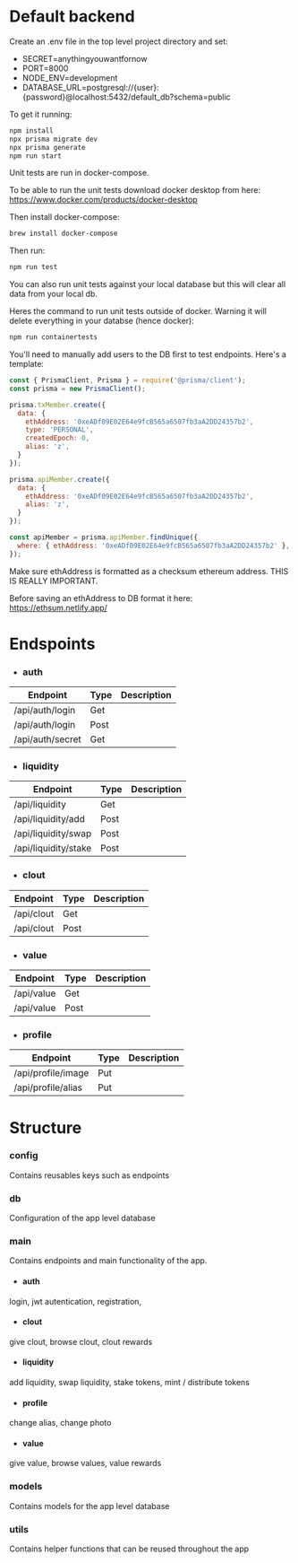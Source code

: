 # Default backend

Create an .env file in the top level project directory and set:
* SECRET=anythingyouwantfornow
* PORT=8000
* NODE_ENV=development
* DATABASE_URL=postgresql://{user}:{password}@localhost:5432/default_db?schema=public


To get it running:
```bash
npm install
npx prisma migrate dev
npx prisma generate
npm run start
```

Unit tests are run in docker-compose. 

To be able to run the unit tests download docker desktop from here:
https://www.docker.com/products/docker-desktop

Then install docker-compose:
```bash
brew install docker-compose
```

Then run:
```bash
npm run test
```


You can also run unit tests against your local database but this will clear all data
from your local db.

Heres the command to run unit tests outside of docker. Warning it will delete everything in
your databse (hence docker):
```bash
npm run containertests
```


You'll need to manually add users to the DB first to test endpoints. Here's a template:
```javascript
const { PrismaClient, Prisma } = require('@prisma/client');
const prisma = new PrismaClient();

prisma.txMember.create({
  data: {
    ethAddress: '0xeADf09E02E64e9fcB565a6507fb3aA2DD24357b2',
    type: 'PERSONAL',
    createdEpoch: 0,
    alias: 'z',
  }
});

prisma.apiMember.create({
  data: {
    ethAddress: '0xeADf09E02E64e9fcB565a6507fb3aA2DD24357b2',
    alias: 'z',
  }
});

const apiMember = prisma.apiMember.findUnique({
  where: { ethAddress: '0xeADf09E02E64e9fcB565a6507fb3aA2DD24357b2' },
});
```

Make sure ethAddress is formatted as a checksum ethereum address. THIS IS REALLY IMPORTANT.

Before saving an ethAddress to DB format it here:
https://ethsum.netlify.app/


# Endspoints
- ### auth
| Endpoint  | Type | Description
| ------------- | ------------- | ------------- |
| /api/auth/login  | Get  |   |
| /api/auth/login  | Post  |   |
| /api/auth/secret  | Get  |   |

- ### liquidity
| Endpoint  | Type | Description
| ------------- | ------------- | ------------- |
| /api/liquidity  | Get  |   |
| /api/liquidity/add  | Post  |   |
| /api/liquidity/swap  | Post  |   |
| /api/liquidity/stake  | Post  |   |

- ### clout
| Endpoint  | Type | Description
| ------------- | ------------- | ------------- |
| /api/clout  | Get  |   |
| /api/clout  | Post  |   |

- ### value
| Endpoint  | Type | Description
| ------------- | ------------- | ------------- |
| /api/value  | Get  |   |
| /api/value  | Post  |   |

- ### profile
| Endpoint  | Type | Description
| ------------- | ------------- | ------------- |
| /api/profile/image  | Put  |   |
| /api/profile/alias  | Put  |   |


# Structure
### config
Contains reusables keys such as endpoints
### db
Configuration of the app level database
### main
Contains endpoints and main functionality of the app.
- #### auth
login, jwt autentication, registration, 
- #### clout
give clout, browse clout, clout rewards
- #### liquidity
add liquidity, swap liquidity, stake tokens, mint / distribute tokens
- #### profile
change alias, change photo
- #### value
give value, browse values, value rewards

### models
Contains models for the app level database

### utils
Contains helper functions that can be reused throughout the app
